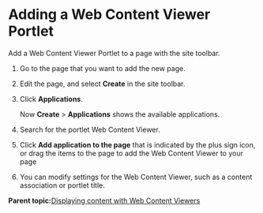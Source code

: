 # Adding a Web Content Viewer Portlet

Add a Web Content Viewer Portlet to a page with the site toolbar.

1.  Go to the page that you want to add the new page.

2.  Edit the page, and select **Create** in the site toolbar.

3.  Click **Applications**.

    Now **Create** \> **Applications** shows the available applications.

4.  Search for the portlet Web Content Viewer.

5.  Click **Add application to the page** that is indicated by the plus sign icon, or drag the items to the page to add the Web Content Viewer to your page

6.  You can modify settings for the Web Content Viewer, such as a content association or portlet title.


**Parent topic:**[Displaying content with Web Content Viewers](../wcm/wcm_deploy_wcmviewer.md)

